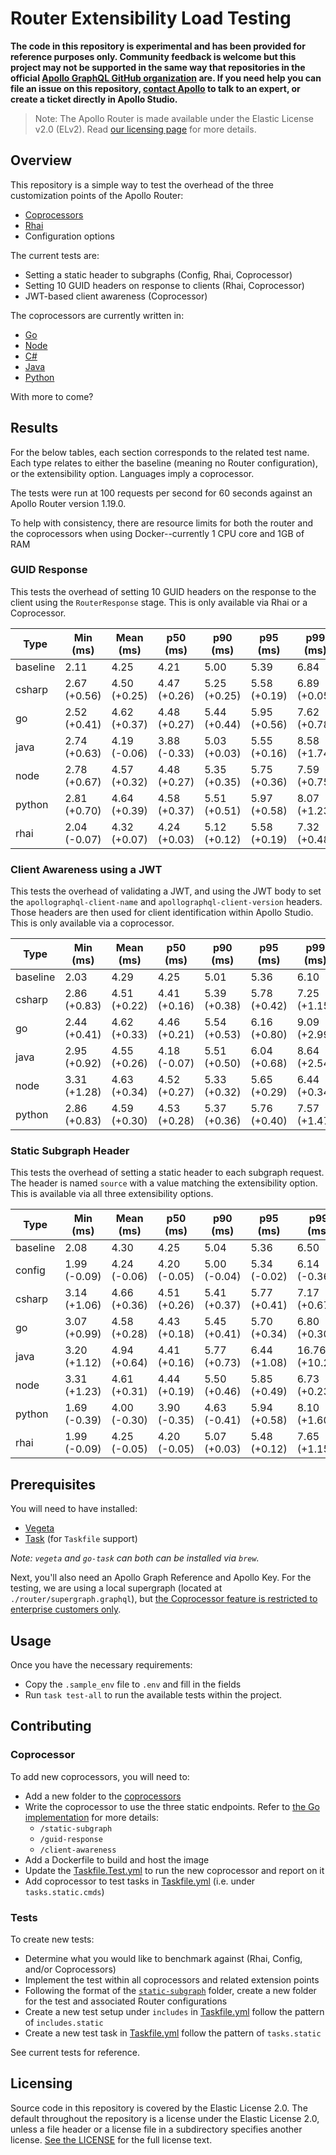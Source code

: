 # Router Extensibility Load Testing

**The code in this repository is experimental and has been provided for reference purposes only. Community feedback is welcome but this project may not be supported in the same way that repositories in the official [Apollo GraphQL GitHub organization](https://github.com/apollographql) are. If you need help you can file an issue on this repository, [contact Apollo](https://www.apollographql.com/contact-sales) to talk to an expert, or create a ticket directly in Apollo Studio.**

> Note: The Apollo Router is made available under the Elastic License v2.0 (ELv2).
> Read [our licensing page](https://www.apollographql.com/docs/resources/elastic-license-v2-faq/) for more details.

## Overview

This repository is a simple way to test the overhead of the three customization points of the Apollo Router:

* [Coprocessors](https://www.apollographql.com/docs/router/customizations/coprocessor)
* [Rhai](https://www.apollographql.com/docs/router/customizations/rhai)
* Configuration options

The current tests are:

* Setting a static header to subgraphs (Config, Rhai, Coprocessor)
* Setting 10 GUID headers on response to clients (Rhai, Coprocessor)
* JWT-based client awareness (Coprocessor)

The coprocessors are currently written in: 
* [Go](./coprocessors/go/)
* [Node](./coprocessors/node)
* [C#](./coprocessors/csharp)
* [Java](./coprocessors/java)
* [Python](./coprocessors/python)

With more to come?

## Results

For the below tables, each section corresponds to the related test name. Each type relates to either the baseline (meaning no Router configuration), or the extensibility option. Languages imply a coprocessor.

The tests were run at 100 requests per second for 60 seconds against an Apollo Router version 1.19.0.

To help with consistency, there are resource limits for both the router and the coprocessors when using Docker--currently 1 CPU core and 1GB of RAM

### GUID Response

This tests the overhead of setting 10 GUID headers on the response to the client using the `RouterResponse` stage. This is only available via Rhai or a Coprocessor.

| Type     | Min (ms)        | Mean (ms)       | p50 (ms)        | p90 (ms)        | p95 (ms)        | p99 (ms)        | Max (ms)          |
| -------- | --------------- | --------------- | --------------- | --------------- | --------------- | --------------- | ----------------- |
| baseline | 2.11            | 4.25            | 4.21            | 5.00            | 5.39            | 6.84            | 30.34             |
| csharp   | 2.67<br>(+0.56) | 4.50<br>(+0.25) | 4.47<br>(+0.26) | 5.25<br>(+0.25) | 5.58<br>(+0.19) | 6.89<br>(+0.05) | 40.71<br>(+10.37) |
| go       | 2.52<br>(+0.41) | 4.62<br>(+0.37) | 4.48<br>(+0.27) | 5.44<br>(+0.44) | 5.95<br>(+0.56) | 7.62<br>(+0.78) | 45.12<br>(+14.78) |
| java     | 2.74<br>(+0.63) | 4.19<br>(-0.06) | 3.88<br>(-0.33) | 5.03<br>(+0.03) | 5.55<br>(+0.16) | 8.58<br>(+1.74) | 52.14<br>(+21.80) |
| node     | 2.78<br>(+0.67) | 4.57<br>(+0.32) | 4.48<br>(+0.27) | 5.35<br>(+0.35) | 5.75<br>(+0.36) | 7.59<br>(+0.75) | 38.48<br>(+8.14)  |
| python   | 2.81<br>(+0.70) | 4.64<br>(+0.39) | 4.58<br>(+0.37) | 5.51<br>(+0.51) | 5.97<br>(+0.58) | 8.07<br>(+1.23) | 28.23<br>(-2.11)  |
| rhai     | 2.04<br>(-0.07) | 4.32<br>(+0.07) | 4.24<br>(+0.03) | 5.12<br>(+0.12) | 5.58<br>(+0.19) | 7.32<br>(+0.48) | 34.93<br>(+4.59)  |

### Client Awareness using a JWT

This tests the overhead of validating a JWT, and using the JWT body to set the `apollographql-client-name` and `apollographql-client-version` headers. Those headers are then used for client identification within Apollo Studio.
This is only available via a coprocessor.

| Type     | Min (ms)        | Mean (ms)       | p50 (ms)        | p90 (ms)        | p95 (ms)        | p99 (ms)        | Max (ms)          |
| -------- | --------------- | --------------- | --------------- | --------------- | --------------- | --------------- | ----------------- |
| baseline | 2.03            | 4.29            | 4.25            | 5.01            | 5.36            | 6.10            | 31.34             |
| csharp   | 2.86<br>(+0.83) | 4.51<br>(+0.22) | 4.41<br>(+0.16) | 5.39<br>(+0.38) | 5.78<br>(+0.42) | 7.25<br>(+1.15) | 19.18<br>(-12.16) |
| go       | 2.44<br>(+0.41) | 4.62<br>(+0.33) | 4.46<br>(+0.21) | 5.54<br>(+0.53) | 6.16<br>(+0.80) | 9.09<br>(+2.99) | 38.66<br>(+7.32)  |
| java     | 2.95<br>(+0.92) | 4.55<br>(+0.26) | 4.18<br>(-0.07) | 5.51<br>(+0.50) | 6.04<br>(+0.68) | 8.64<br>(+2.54) | 49.45<br>(+18.11) |
| node     | 3.31<br>(+1.28) | 4.63<br>(+0.34) | 4.52<br>(+0.27) | 5.33<br>(+0.32) | 5.65<br>(+0.29) | 6.44<br>(+0.34) | 35.20<br>(+3.86)  |
| python   | 2.86<br>(+0.83) | 4.59<br>(+0.30) | 4.53<br>(+0.28) | 5.37<br>(+0.36) | 5.76<br>(+0.40) | 7.57<br>(+1.47) | 36.77<br>(+5.43)  |

### Static Subgraph Header

This tests the overhead of setting a static header to each subgraph request. The header is named `source` with a value matching the extensibility option. This is available via all three extensibility options.

| Type     | Min (ms)        | Mean (ms)       | p50 (ms)        | p90 (ms)        | p95 (ms)        | p99 (ms)          | Max (ms)          |
| -------- | --------------- | --------------- | --------------- | --------------- | --------------- | ----------------- | ----------------- |
| baseline | 2.08            | 4.30            | 4.25            | 5.04            | 5.36            | 6.50              | 28.74             |
| config   | 1.99<br>(-0.09) | 4.24<br>(-0.06) | 4.20<br>(-0.05) | 5.00<br>(-0.04) | 5.34<br>(-0.02) | 6.14<br>(-0.36)   | 30.11<br>(+1.37)  |
| csharp   | 3.14<br>(+1.06) | 4.66<br>(+0.36) | 4.51<br>(+0.26) | 5.41<br>(+0.37) | 5.77<br>(+0.41) | 7.17<br>(+0.67)   | 38.30<br>(+9.56)  |
| go       | 3.07<br>(+0.99) | 4.58<br>(+0.28) | 4.43<br>(+0.18) | 5.45<br>(+0.41) | 5.70<br>(+0.34) | 6.80<br>(+0.30)   | 36.33<br>(+7.59)  |
| java     | 3.20<br>(+1.12) | 4.94<br>(+0.64) | 4.41<br>(+0.16) | 5.77<br>(+0.73) | 6.44<br>(+1.08) | 16.76<br>(+10.26) | 66.46<br>(+37.72) |
| node     | 3.31<br>(+1.23) | 4.61<br>(+0.31) | 4.44<br>(+0.19) | 5.50<br>(+0.46) | 5.85<br>(+0.49) | 6.73<br>(+0.23)   | 41.97<br>(+13.23) |
| python   | 1.69<br>(-0.39) | 4.00<br>(-0.30) | 3.90<br>(-0.35) | 4.63<br>(-0.41) | 5.94<br>(+0.58) | 8.10<br>(+1.60)   | 23.28<br>(-5.46)  |
| rhai     | 1.99<br>(-0.09) | 4.25<br>(-0.05) | 4.20<br>(-0.05) | 5.07<br>(+0.03) | 5.48<br>(+0.12) | 7.65<br>(+1.15)   | 25.71<br>(-3.03)  |

## Prerequisites

You will need to have installed:

* [Vegeta](https://github.com/tsenart/vegeta)
* [Task](https://github.com/go-task/task) (for `Taskfile` support)

_Note: `vegeta` and `go-task` can both can be installed via `brew`._

Next, you'll also need an Apollo Graph Reference and Apollo Key. For the testing, we are using a local supergraph (located at `./router/supergraph.graphql`), but [the Coprocessor feature is restricted to enterprise customers only](https://www.apollographql.com/docs/router/customizations/coprocessor).

## Usage

Once you have the necessary requirements:

* Copy the `.sample_env` file to `.env` and fill in the fields
* Run `task test-all` to run the available tests within the project.

## Contributing

### Coprocessor

To add new coprocessors, you will need to:
- Add a new folder to the [coprocessors](./coprocessors/)
- Write the coprocessor to use the three static endpoints. Refer to [the Go implementation](./coprocessors/go/main.go) for more details:
  - `/static-subgraph`
  - `/guid-response`
  - `/client-awareness`
- Add a Dockerfile to build and host the image
- Update the [Taskfile.Test.yml](./Taskfile.Test.yml) to run the new coprocessor and report on it
- Add coprocessor to test tasks in [Taskfile.yml](./Taskfile.yml) (i.e. under `tasks.static.cmds`)

### Tests

To create new tests:

- Determine what you would like to benchmark against (Rhai, Config, and/or Coprocessors)
- Implement the test within all coprocessors and related extension points
- Following the format of the [`static-subgraph`](./tests/static-subgraph/) folder, create a new folder for the test and associated Router configurations
- Create a new test setup under `includes` in [Taskfile.yml](./Taskfile.yml) follow the pattern of `includes.static`
- Create a new test task in [Taskfile.yml](./Taskfile.yml) follow the pattern of `tasks.static`

See current tests for reference.

## Licensing

Source code in this repository is covered by the Elastic License 2.0. The
default throughout the repository is a license under the Elastic License 2.0,
unless a file header or a license file in a subdirectory specifies another
license. [See the LICENSE](./LICENSE) for the full license text.
